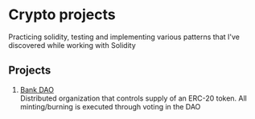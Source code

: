 # Crypto projects

Practicing solidity, testing and implementing various patterns that I've discovered while working with Solidity


## Projects 
1. [Bank DAO](01_bank_dao/README.md)  
    Distributed organization that controls supply of an ERC-20 token. All minting/burning is executed through voting
    in the DAO
